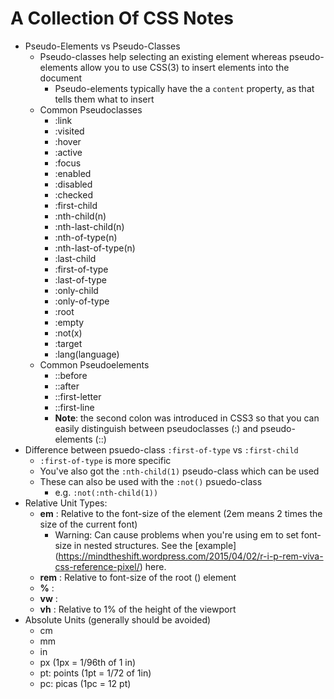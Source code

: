 A Collection Of CSS Notes
==============

- Pseudo-Elements vs Pseudo-Classes
    - Pseudo-classes help selecting an existing element whereas pseudo-elements allow you to use CSS(3) to insert elements into the document
        - Pseudo-elements typically have the a `content` property, as that tells them what to insert
    - Common Pseudoclasses
        - :link
        - :visited
        - :hover
        - :active
        - :focus
        - :enabled
        - :disabled
        - :checked
        - :first-child
        - :nth-child(n)
        - :nth-last-child(n)
        - :nth-of-type(n)
        - :nth-last-of-type(n)
        - :last-child
        - :first-of-type
        - :last-of-type
        - :only-child
        - :only-of-type
        - :root
        - :empty
        - :not(x)
        - :target
        - :lang(language)
    - Common Pseudoelements
        - ::before
        - ::after
        - ::first-letter
        - ::first-line
        - **Note**: the second colon was introduced in CSS3 so that you can easily distinguish between pseudoclasses (:) and pseudo-elements (::)
- Difference between psuedo-class ```:first-of-type``` vs ```:first-child```
    - ```:first-of-type``` is more specific
    - You've also got the ```:nth-child(1)``` pseudo-class which can be used
    - These can also be used with the ```:not()``` psuedo-class
        - e.g. ```:not(:nth-child(1))```
- Relative Unit Types:
    - **em** : Relative to the font-size of the element (2em means 2 times the size of the current font)
        - Warning: Can cause problems when you're using em to set font-size in nested structures.  See the [example] (https://mindtheshift.wordpress.com/2015/04/02/r-i-p-rem-viva-css-reference-pixel/) here. 
    - **rem** : Relative to font-size of the root (<html>) element         
    - **%** :    
    - **vw** :
    - **vh** : Relative to 1% of the height of the viewport
- Absolute Units (generally should be avoided)
    - cm
    - mm
    - in
    - px (1px = 1/96th of 1 in)
    - pt: points (1pt = 1/72 of 1in)
    - pc: picas (1pc = 12 pt)